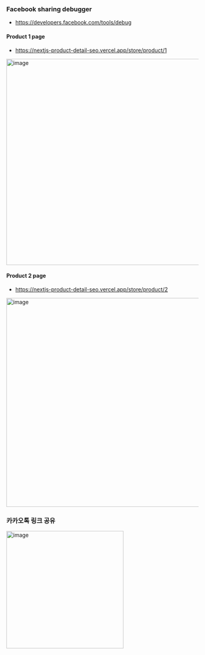 ### Facebook sharing debugger

- https://developers.facebook.com/tools/debug

#### Product 1 page

- https://nextjs-product-detail-seo.vercel.app/store/product/1

<img width="539" alt="image" src="https://user-images.githubusercontent.com/32905706/229431896-208613ed-2c85-4b4d-bb28-030a239f59ba.png">

#### Product 2 page

- https://nextjs-product-detail-seo.vercel.app/store/product/2

<img width="546" alt="image" src="https://user-images.githubusercontent.com/32905706/229432104-02419fc6-07ec-4844-bc45-cca371201eb6.png">

### 카카오톡 링크 공유

<img width="307" alt="image" src="https://user-images.githubusercontent.com/32905706/230037292-3bef6eb4-8078-42e2-9b14-429347cf215b.png">

